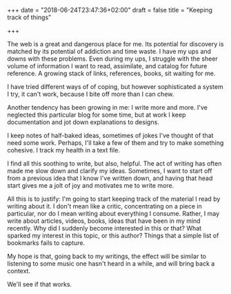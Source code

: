 +++
date = "2018-06-24T23:47:36+02:00"
draft = false
title = "Keeping track of things"

+++

The web is a great and dangerous place for me. Its potential for discovery is
matched by its potential of addiction and time waste. I have my ups and downs
with these problems. Even during my ups, I struggle with the
sheer volume of information I
want to read, assimilate, and catalog for future reference.
A growing stack of links, references, books, sit waiting for me.

I have tried
different ways of of coping, but however sophisticated
a system I try, it can't work, because I bite off more than I can chew.

Another tendency has been growing in me: I write more and more. I've neglected
this particular blog for some time, but at work I keep documentation and
jot down explanations to designs.

I keep notes of half-baked ideas, sometimes of jokes I've
thought of that need some work. Perhaps, I'll take a few of them and try to make
something cohesive. I track my health in a text file.

I find all this soothing to write, but also, helpful.
The act of writing has often made me slow down and clarify my ideas.
Sometimes, I want to start off from a previous idea that I know I've written down,
and having that head start gives me a jolt of joy and motivates me to write more.

All this is to justify: I'm going to start keeping track of the material I read by
writing about it. I don't mean like a critic, concentrating on a piece in
particular, nor do I mean writing about everything I consume.
Rather, I may write
about articles, videos, books, ideas that have been in my mind recently. Why did
I suddenly become interested in this or that? What sparked my interest in this
topic, or this author? Things that a simple list of bookmarks fails to capture.

My hope is that, going back to my writings, the effect will be similar
to listening to some music one hasn't heard in a while, and will bring back a
context.

We'll see if that works.
